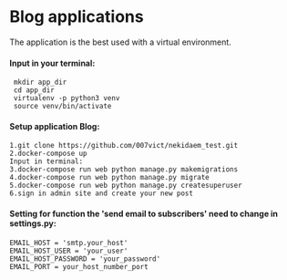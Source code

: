 # Blog applications

 The application is the best used with a virtual environment.

#### Input in your terminal:

 ```
  mkdir app_dir
  cd app_dir
  virtualenv -p python3 venv
  source venv/bin/activate
 ```

#### Setup application Blog:
 ```
 1.git clone https://github.com/007vict/nekidaem_test.git
 2.docker-compose up
 Input in terminal:
 3.docker-compose run web python manage.py makemigrations
 4.docker-compose run web python manage.py migrate
 5.docker-compose run web python manage.py createsuperuser
 6.sign in admin site and create your new post
 ```
#### Setting for function the 'send email to subscribers' need to change in settings.py:
 ```
 EMAIL_HOST = 'smtp.your_host'
 EMAIL_HOST_USER = 'your_user'
 EMAIL_HOST_PASSWORD = 'your_password'
 EMAIL_PORT = your_host_number_port
 ```